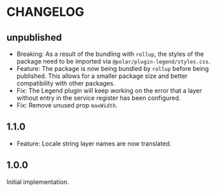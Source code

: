 # CHANGELOG

## unpublished

- Breaking: As a result of the bundling with `rollup`, the styles of the package need to be imported via `@polar/plugin-legend/styles.css`.
- Feature: The package is now being bundled by `rollup` before being published. This allows for a smaller package size and better compatibility with other packages.
- Fix: The Legend plugin will keep working on the error that a layer without entry in the service register has been configured.
- Fix: Remove unused prop `maxWidth`.

## 1.1.0

- Feature: Locale string layer names are now translated.

## 1.0.0

Initial implementation.

